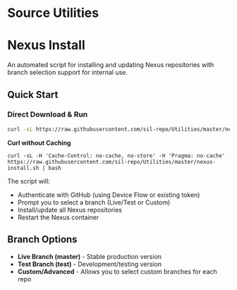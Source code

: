 # Source Utilities


# Nexus Install
An automated script for installing and updating Nexus repositories with branch selection support for internal use.

## Quick Start

### Direct Download & Run
```bash
curl -sL https://raw.githubusercontent.com/sil-repo/Utilities/master/nexus-install.sh | bash

```
**Curl without Caching**
```
curl -sL -H 'Cache-Control: no-cache, no-store' -H 'Pragma: no-cache' https://raw.githubusercontent.com/sil-repo/Utilities/master/nexus-install.sh | bash

```

The script will:
- Authenticate with GitHub (using Device Flow or existing token)
- Prompt you to select a branch (Live/Test or Custom)
- Install/update all Nexus repositories
- Restart the Nexus container

## Branch Options

- **Live Branch (master)** - Stable production version
- **Test Branch (test)** - Development/testing version
- **Custom/Advanced** - Allows you to select custom branches for each repo